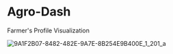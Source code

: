 # Agro-Dash

Farmer's Profile Visualization

![9A1F2B07-8482-482E-9A7E-8B254E9B400E_1_201_a](https://user-images.githubusercontent.com/84006820/219524417-37100116-c9ff-4edb-bbde-c27d69db1426.jpeg)
